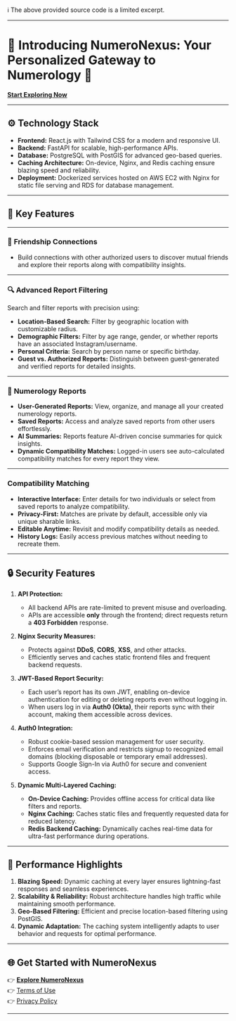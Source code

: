 ℹ️ The above provided source code is a limited excerpt. 

---

# 🌟 **Introducing NumeroNexus**: Your Personalized Gateway to Numerology 🌌  

[**Start Exploring Now**](https://numeronexus.site)  


---

## ⚙️ **Technology Stack**  

- **Frontend:** React.js with Tailwind CSS for a modern and responsive UI.  
- **Backend:** FastAPI for scalable, high-performance APIs.  
- **Database:** PostgreSQL with PostGIS for advanced geo-based queries.  
- **Caching Architecture:** On-device, Nginx, and Redis caching ensure blazing speed and reliability.  
- **Deployment:** Dockerized services hosted on AWS EC2 with Nginx for static file serving and RDS for database management.  

---

## 📂 **Key Features**  

---

### 🤝 **Friendship Connections**  
- Build connections with other authorized users to discover mutual friends and explore their reports along with compatibility insights.

---

### 🔍 **Advanced Report Filtering**  
Search and filter reports with precision using:  
- **Location-Based Search:** Filter by geographic location with customizable radius.  
- **Demographic Filters:** Filter by age range, gender, or whether reports have an associated Instagram/username.  
- **Personal Criteria:** Search by person name or specific birthday.  
- **Guest vs. Authorized Reports:** Distinguish between guest-generated and verified reports for detailed insights.  

---

### 📝 **Numerology Reports**  
- **User-Generated Reports:** View, organize, and manage all your created numerology reports.  
- **Saved Reports:** Access and analyze saved reports from other users effortlessly.  
- **AI Summaries:**  Reports feature AI-driven concise summaries for quick insights.  
- **Dynamic Compatibility Matches:** Logged-in users see auto-calculated compatibility matches for every report they view.  

---

###  **Compatibility Matching**  
- **Interactive Interface:** Enter details for two individuals or select from saved reports to analyze compatibility.  
- **Privacy-First:** Matches are private by default, accessible only via unique sharable links.  
- **Editable Anytime:** Revisit and modify compatibility details as needed.  
- **History Logs:** Easily access previous matches without needing to recreate them.  

---

## 🔒 **Security Features**  

1. **API Protection:**  
   - All backend APIs are rate-limited to prevent misuse and overloading.  
   - APIs are accessible **only** through the frontend; direct requests return a **403 Forbidden** response.  

2. **Nginx Security Measures:**  
   - Protects against **DDoS**, **CORS**, **XSS**, and other attacks.  
   - Efficiently serves and caches static frontend files and frequent backend requests.  

3. **JWT-Based Report Security:**  
   - Each user’s report has its own JWT, enabling on-device authentication for editing or deleting reports even without logging in.  
   - When users log in via **Auth0 (Okta)**, their reports sync with their account, making them accessible across devices.  

4. **Auth0 Integration:**  
   - Robust cookie-based session management for user security.  
   - Enforces email verification and restricts signup to recognized email domains (blocking disposable or temporary email addresses).  
   - Supports Google Sign-In via Auth0 for secure and convenient access. 

5. **Dynamic Multi-Layered Caching:**  
   - **On-Device Caching:** Provides offline access for critical data like filters and reports.  
   - **Nginx Caching:** Caches static files and frequently requested data for reduced latency.  
   - **Redis Backend Caching:** Dynamically caches real-time data for ultra-fast performance during operations.  

---

## 🚀 **Performance Highlights**  

1. **Blazing Speed:** Dynamic caching at every layer ensures lightning-fast responses and seamless experiences.  
2. **Scalability & Reliability:** Robust architecture handles high traffic while maintaining smooth performance.  
3. **Geo-Based Filtering:** Efficient and precise location-based filtering using PostGIS.  
4. **Dynamic Adaptation:** The caching system intelligently adapts to user behavior and requests for optimal performance.  

---


## 🌐 **Get Started with NumeroNexus**  

👉 **[Explore NumeroNexus](https://numeronexus.site)**  
👉 [Terms of Use](https://numeronexus.site/terms-of-use)  
👉 [Privacy Policy](https://numeronexus.site/privacy-policy)  

---  
 
